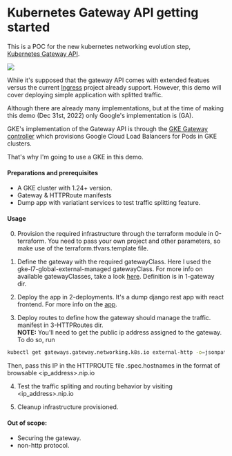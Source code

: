 # Kubernetes Gateway API getting started

This is a POC for the new kubernetes networking evolution step, [Kubernetes Gateway API](https://gateway-api.sigs.k8s.io/).

![](https://github.com/nurhun/Kubernetes_Gateway_API_getting_started/blob/main/demo.gif)


While it's supposed that the gateway API comes with extended featues versus the current [Ingress](https://kubernetes.io/docs/concepts/services-networking/ingress-controllers/) project already support. However, this demo will cover deploying simple application with splitted traffic.


Although there are already many implementations, but at the time of making this demo (Dec 31st, 2022) only Google's implementation is (GA).

GKE's implementation of the Gateway API is through the [GKE Gateway controller](https://cloud.google.com/kubernetes-engine/docs/concepts/gateway-api) which provisions Google Cloud Load Balancers for Pods in GKE clusters.

That's why I'm going to use a GKE in this demo.


#### Preparations and prerequisites
- A GKE cluster with 1.24+ version.
- Gateway & HTTPRoute manifests
- Dump app with variatiant services to test traffic splitting feature.


#### Usage
0. Provision the required infrastructure through the terraform module in 0-terraform. You need to pass your own project and other parameters, so make use of the terraform.tfvars.template file.

1. Define the gateway with the required gatewayClass. Here I used the gke-l7-global-external-managed gatewayClass. For more info on available gatewayClasses, take a look [here](https://cloud.google.com/kubernetes-engine/docs/how-to/gatewayclass-capabilities). Definition is in 1-gateway dir.

2. Deploy the app in 2-deployments. It's a dump django rest app with react frontend. For more info on the [app](https://github.com/nurhun/django_rest_framework_movies_apis_w_react_frontend).

3. Deploy routes to define how the gateway should manage the traffic. manifest in 3-HTTPRoutes dir. <br>
**NOTE:** You'll need to get the public ip address assigned to the gateway. To do so, run
```bash
kubectl get gateways.gateway.networking.k8s.io external-http -o=jsonpath="{.status.addresses[0].value}"
```
Then, pass this IP in the HTTPROUTE file .spec.hostnames in the format of browsable <ip_address>.nip.io 

4. Test the traffic spliting and routing behavior by visiting <ip_address>.nip.io

5. Cleanup infrastructure provisioned.


#### Out of scope:
- Securing the gateway.
- non-http protocol.


